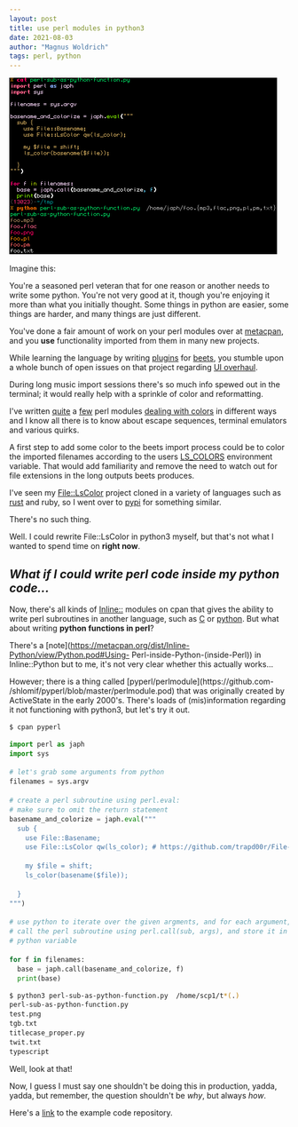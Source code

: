```yaml
---
layout: post
title: use perl modules in python3
date: 2021-08-03
author: "Magnus Woldrich"
tags: perl, python
---
```


![perlinpython](/assets/perlinpython3.png)

Imagine this:

You're a seasoned perl veteran that for one reason or another needs to
write some python. You're not very good at it, though you're enjoying it
more than what you initially thought. Some things in python are easier,
some things are harder, and many things are just different.

You've done a fair amount of work on your perl modules over at [metacpan](https://metacpan.org/author/WOLDRICH),
and you **use** functionality imported from them in many new projects.

While learning the language by writing [plugins](https://github.com/trapd00r/beets-tcp) for
[beets](https://github.com/beetbox/beets/), you stumble upon a whole
bunch of open issues on that project regarding [UI
overhaul](https://github.com/beetbox/beets/issues/1593).

During long music import sessions there's so much info spewed out in the
terminal; it would really help with a sprinkle of color and
reformatting. 

I've written [quite](https://metacpan.org/pod/Term::ExtendedColor) a
[few](https://metacpan.org/pod/Term::ExtendedColor::Xresources) perl
modules [dealing with colors](https://metacpan.org/pod/File::LsColor) in
different ways and I know all there is to know about escape sequences,
terminal emulators and various quirks.

A first step to add some color to the beets import process could be to
color the imported filenames according to the users
[LS_COLORS](https://github.com/trapd00r/LS_COLORS) environment variable.
That would add familiarity and remove the need to watch out for file
extensions in the long outputs beets produces.

I've seen my [File::LsColor](https://metacpan.org/pod/File::LsColor)
project cloned in a variety of languages such as
[rust](https://github.com/sharkdp/lscolors) and ruby, so I went over to [pypi](https://pypi.org/search/?q=ls+colors) for something
similar.

There's no such thing.

Well. I could rewrite File::LsColor in python3 myself, but that's not
what I wanted to spend time on **right now**.

*What if I could write perl code inside my python code...*
--------------------------------------------------------

Now, there's all kinds of
[Inline::](https://metacpan.org/search?size=20&q=inline%3A%3A) modules
on cpan that gives the ability to write perl subroutines in
another language, such as [C](https://metacpan.org/dist/Inline-C/view/lib/Inline/C.pod) or [python](https://metacpan.org/dist/Inline-Python/view/Python.pod).
But what about writing **python functions in perl**? 

There's a [note](https://metacpan.org/dist/Inline-Python/view/Python.pod#Using-
Perl-inside-Python-(inside-Perl)) in Inline::Python but to me, it's not
very clear whether this actually works…

However; there is a thing called [pyperl/perlmodule](https://github.com-
/shlomif/pyperl/blob/master/perlmodule.pod) that was originally created
by ActiveState in the early 2000's. There's loads of (mis)information
regarding it not functioning with python3, but let's try it out.

```bash
$ cpan pyperl
```

```python
import perl as japh
import sys

# let's grab some arguments from python
filenames = sys.argv

# create a perl subroutine using perl.eval:
# make sure to omit the return statement
basename_and_colorize = japh.eval("""
  sub {
    use File::Basename;
    use File::LsColor qw(ls_color); # https://github.com/trapd00r/File-LsColor

    my $file = shift;
    ls_color(basename($file));

  }
""")

# use python to iterate over the given argments, and for each argument,
# call the perl subroutine using perl.call(sub, args), and store it in a
# python variable

for f in filenames:
  base = japh.call(basename_and_colorize, f)
  print(base)
```

```bash
$ python3 perl-sub-as-python-function.py  /home/scp1/t*(.)
perl-sub-as-python-function.py
test.png
tgb.txt
titlecase_proper.py
twit.txt
typescript
```

Well, look at that!

Now, I guess I must say one shouldn't be doing this in production,
yadda, yadda, but remember, the question shouldn't be _why_, but
always _how_.

Here's a [link](https://github.com/trapd00r/perlinpython3) to the example code repository.
